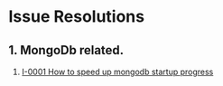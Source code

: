 # Issue Resolutions

## 1. MongoDb related.

1. [I-0001 How to speed up mongodb startup progress](mongo/mongo-speedup.md)